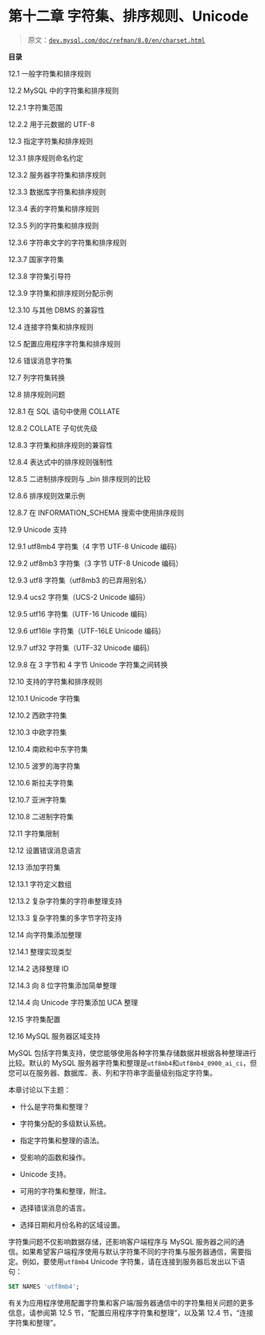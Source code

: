# 第十二章 字符集、排序规则、Unicode

> 原文：[`dev.mysql.com/doc/refman/8.0/en/charset.html`](https://dev.mysql.com/doc/refman/8.0/en/charset.html)

**目录**

12.1 一般字符集和排序规则

12.2 MySQL 中的字符集和排序规则

12.2.1 字符集范围

12.2.2 用于元数据的 UTF-8

12.3 指定字符集和排序规则

12.3.1 排序规则命名约定

12.3.2 服务器字符集和排序规则

12.3.3 数据库字符集和排序规则

12.3.4 表的字符集和排序规则

12.3.5 列的字符集和排序规则

12.3.6 字符串文字的字符集和排序规则

12.3.7 国家字符集

12.3.8 字符集引导符

12.3.9 字符集和排序规则分配示例

12.3.10 与其他 DBMS 的兼容性

12.4 连接字符集和排序规则

12.5 配置应用程序字符集和排序规则

12.6 错误消息字符集

12.7 列字符集转换

12.8 排序规则问题

12.8.1 在 SQL 语句中使用 COLLATE

12.8.2 COLLATE 子句优先级

12.8.3 字符集和排序规则的兼容性

12.8.4 表达式中的排序规则强制性

12.8.5 二进制排序规则与 _bin 排序规则的比较

12.8.6 排序规则效果示例

12.8.7 在 INFORMATION_SCHEMA 搜索中使用排序规则

12.9 Unicode 支持

12.9.1 utf8mb4 字符集（4 字节 UTF-8 Unicode 编码）

12.9.2 utf8mb3 字符集（3 字节 UTF-8 Unicode 编码）

12.9.3 utf8 字符集（utf8mb3 的已弃用别名）

12.9.4 ucs2 字符集（UCS-2 Unicode 编码）

12.9.5 utf16 字符集（UTF-16 Unicode 编码）

12.9.6 utf16le 字符集（UTF-16LE Unicode 编码）

12.9.7 utf32 字符集（UTF-32 Unicode 编码）

12.9.8 在 3 字节和 4 字节 Unicode 字符集之间转换

12.10 支持的字符集和排序规则

12.10.1 Unicode 字符集

12.10.2 西欧字符集

12.10.3 中欧字符集

12.10.4 南欧和中东字符集

12.10.5 波罗的海字符集

12.10.6 斯拉夫字符集

12.10.7 亚洲字符集

12.10.8 二进制字符集

12.11 字符集限制

12.12 设置错误消息语言

12.13 添加字符集

12.13.1 字符定义数组

12.13.2 复杂字符集的字符串整理支持

12.13.3 复杂字符集的多字节字符支持

12.14 向字符集添加整理

12.14.1 整理实现类型

12.14.2 选择整理 ID

12.14.3 向 8 位字符集添加简单整理

12.14.4 向 Unicode 字符集添加 UCA 整理

12.15 字符集配置

12.16 MySQL 服务器区域支持

MySQL 包括字符集支持，使您能够使用各种字符集存储数据并根据各种整理进行比较。默认的 MySQL 服务器字符集和整理是`utf8mb4`和`utf8mb4_0900_ai_ci`，但您可以在服务器、数据库、表、列和字符串字面量级别指定字符集。

本章讨论以下主题：

+   什么是字符集和整理？

+   字符集分配的多级默认系统。

+   指定字符集和整理的语法。

+   受影响的函数和操作。

+   Unicode 支持。

+   可用的字符集和整理，附注。

+   选择错误消息的语言。

+   选择日期和月份名称的区域设置。

字符集问题不仅影响数据存储，还影响客户端程序与 MySQL 服务器之间的通信。如果希望客户端程序使用与默认字符集不同的字符集与服务器通信，需要指定。例如，要使用`utf8mb4` Unicode 字符集，请在连接到服务器后发出以下语句：

```sql
SET NAMES 'utf8mb4';
```

有关为应用程序使用配置字符集和客户端/服务器通信中的字符集相关问题的更多信息，请参阅第 12.5 节，“配置应用程序字符集和整理”，以及第 12.4 节，“连接字符集和整理”。
